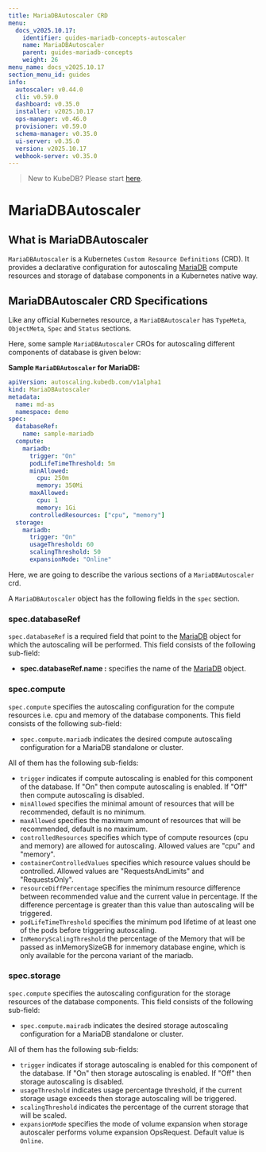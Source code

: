 ```yaml
---
title: MariaDBAutoscaler CRD
menu:
  docs_v2025.10.17:
    identifier: guides-mariadb-concepts-autoscaler
    name: MariaDBAutoscaler
    parent: guides-mariadb-concepts
    weight: 26
menu_name: docs_v2025.10.17
section_menu_id: guides
info:
  autoscaler: v0.44.0
  cli: v0.59.0
  dashboard: v0.35.0
  installer: v2025.10.17
  ops-manager: v0.46.0
  provisioner: v0.59.0
  schema-manager: v0.35.0
  ui-server: v0.35.0
  version: v2025.10.17
  webhook-server: v0.35.0
---
```


> New to KubeDB? Please start [here](/docs/v2025.10.17/README).

# MariaDBAutoscaler

## What is MariaDBAutoscaler

`MariaDBAutoscaler` is a Kubernetes `Custom Resource Definitions` (CRD). It provides a declarative configuration for autoscaling [MariaDB](https://www.mariadb.com/) compute resources and storage of database components in a Kubernetes native way.

## MariaDBAutoscaler CRD Specifications

Like any official Kubernetes resource, a `MariaDBAutoscaler` has `TypeMeta`, `ObjectMeta`, `Spec` and `Status` sections.

Here, some sample `MariaDBAutoscaler` CROs for autoscaling different components of database is given below:

**Sample `MariaDBAutoscaler` for MariaDB:**

```yaml
apiVersion: autoscaling.kubedb.com/v1alpha1
kind: MariaDBAutoscaler
metadata:
  name: md-as
  namespace: demo
spec:
  databaseRef:
    name: sample-mariadb
  compute:
    mariadb:
      trigger: "On"
      podLifeTimeThreshold: 5m
      minAllowed:
        cpu: 250m
        memory: 350Mi
      maxAllowed:
        cpu: 1
        memory: 1Gi
      controlledResources: ["cpu", "memory"]
  storage:
    mariadb:
      trigger: "On"
      usageThreshold: 60
      scalingThreshold: 50
      expansionMode: "Online"
```

Here, we are going to describe the various sections of a `MariaDBAutoscaler` crd.

A `MariaDBAutoscaler` object has the following fields in the `spec` section.

### spec.databaseRef

`spec.databaseRef` is a required field that point to the [MariaDB](/docs/v2025.10.17/guides/mariadb/concepts/mariadb) object for which the autoscaling will be performed. This field consists of the following sub-field:

- **spec.databaseRef.name :** specifies the name of the [MariaDB](/docs/v2025.10.17/guides/mariadb/concepts/mariadb) object.

### spec.compute

`spec.compute` specifies the autoscaling configuration for the compute resources i.e. cpu and memory of the database components. This field consists of the following sub-field:

- `spec.compute.mariadb` indicates the desired compute autoscaling configuration for a MariaDB standalone or cluster.

All of them has the following sub-fields:

- `trigger` indicates if compute autoscaling is enabled for this component of the database. If "On" then compute autoscaling is enabled. If "Off" then compute autoscaling is disabled.
- `minAllowed` specifies the minimal amount of resources that will be recommended, default is no minimum.
- `maxAllowed` specifies the maximum amount of resources that will be recommended, default is no maximum.
- `controlledResources` specifies which type of compute resources (cpu and memory) are allowed for autoscaling. Allowed values are "cpu" and "memory".
- `containerControlledValues` specifies which resource values should be controlled. Allowed values are "RequestsAndLimits" and "RequestsOnly".
- `resourceDiffPercentage` specifies the minimum resource difference between recommended value and the current value in percentage. If the difference percentage is greater than this value than autoscaling will be triggered.
- `podLifeTimeThreshold` specifies the minimum pod lifetime of at least one of the pods before triggering autoscaling.
- `InMemoryScalingThreshold` the percentage of the Memory that will be passed as inMemorySizeGB for inmemory database engine, which is only available for the percona variant of the mariadb.

### spec.storage

`spec.compute` specifies the autoscaling configuration for the storage resources of the database components. This field consists of the following sub-field:

- `spec.compute.mairadb` indicates the desired storage autoscaling configuration for a MariaDB standalone or cluster.

All of them has the following sub-fields:

- `trigger` indicates if storage autoscaling is enabled for this component of the database. If "On" then storage autoscaling is enabled. If "Off" then storage autoscaling is disabled.
- `usageThreshold` indicates usage percentage threshold, if the current storage usage exceeds then storage autoscaling will be triggered.
- `scalingThreshold` indicates the percentage of the current storage that will be scaled.
- `expansionMode` specifies the mode of volume expansion when storage autoscaler performs volume expansion OpsRequest. Default value is `Online`.


